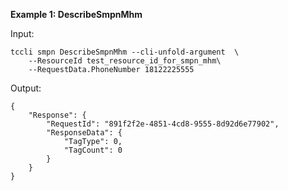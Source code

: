 **Example 1: DescribeSmpnMhm**



Input: 

```
tccli smpn DescribeSmpnMhm --cli-unfold-argument  \
    --ResourceId test_resource_id_for_smpn_mhm\
    --RequestData.PhoneNumber 18122225555
```

Output: 
```
{
    "Response": {
        "RequestId": "891f2f2e-4851-4cd8-9555-8d92d6e77902",
        "ResponseData": {
            "TagType": 0,
            "TagCount": 0
        }
    }
}
```

